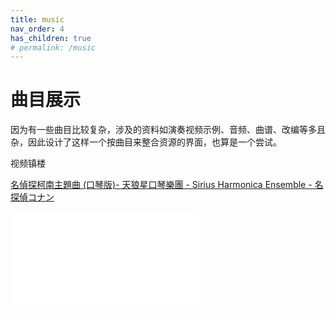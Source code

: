 ```yaml
---
title: music
nav_order: 4
has_children: true
# permalink: /music
---
```


# 曲目展示
因为有一些曲目比较复杂，涉及的资料如演奏视频示例、音频、曲谱、改编等多且杂，因此设计了这样一个按曲目来整合资源的界面，也算是一个尝试。

视频镇楼

[名偵探柯南主題曲 (口琴版)- 天狼星口琴樂團 - Sirius Harmonica Ensemble - 名探偵コナン](https://www.bilibili.com/video/BV1SW411876w)

<iframe src="//player.bilibili.com/player.html?aid=17512267&bvid=BV1SW411876w&cid=28598703&page=1" scrolling="no" border="0" frameborder="no" framespacing="0" allowfullscreen="true"> </iframe>